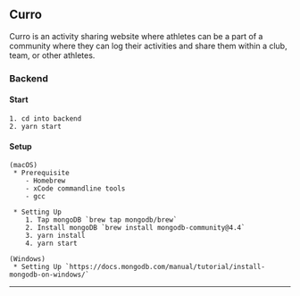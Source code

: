 ## Curro
Curro is an activity sharing website where athletes can be a part of a community where they can log their activities and share them within a club, team, or other athletes.
### Backend 
#### Start
```
1. cd into backend
2. yarn start
```

#### Setup
```
(macOS)
 * Prerequisite
    - Homebrew 
    - xCode commandline tools
    - gcc

 * Setting Up
    1. Tap mongoDB `brew tap mongodb/brew`
    2. Install mongoDB `brew install mongodb-community@4.4`
    3. yarn install
    4. yarn start

(Windows)
 * Setting Up `https://docs.mongodb.com/manual/tutorial/install-mongodb-on-windows/`
```
---
